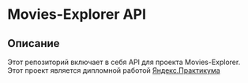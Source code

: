 # Movies-Explorer API

## Описание

Этот репозиторий включает в себя API для проекта Movies-Explorer. Этот проект является дипломной работой [Яндекс.Практикума](https://praktikum.yandex.ru)

